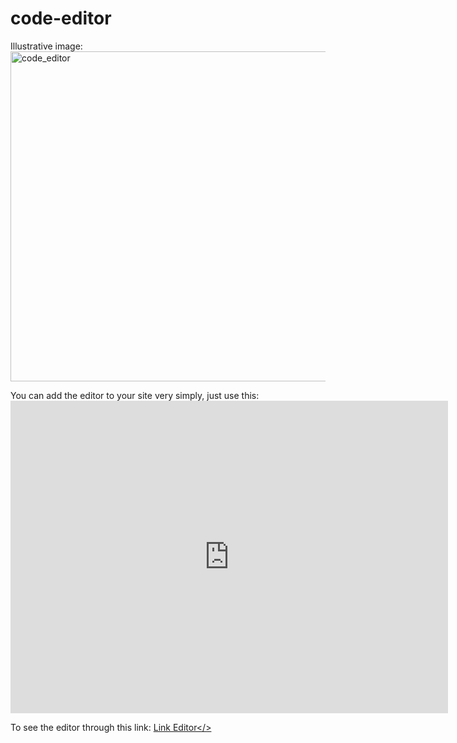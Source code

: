 ﻿# code-editor

Illustrative image:
<img width="1328" height="528" alt="code_editor" src="https://github.com/user-attachments/assets/c7a0cb26-f6ff-4859-82f0-4d098d6fdae8" />

You can add the editor to your site very simply, just use this:
<code><iframe src="https://zyadmahmoud3993.github.io/code-editor/" width="700" height="500" frameborder="0"></iframe></code>

To see the editor through this link: <a href='https://zyadmahmoud3993.github.io/code-editor/'>Link Editor</>
